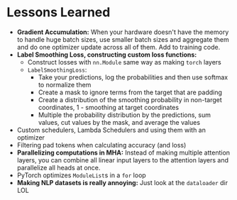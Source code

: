 # Lessons Learned

- **Gradient Accumulation:** When your hardware doesn't have the memory to handle huge batch sizes, use smaller batch sizes and aggregate them and do one optimizer update across all of them. Add to training code.
- **Label Smoothing Loss, constructing custom loss functions:**
  - Construct losses with `nn.Module` same way as making `torch` layers
  - `LabelSmoothingLoss`:
    - Take your predictions, log the probabilities and then use softmax to normalize them
    - Create a mask to ignore terms from the target that are padding
    - Create a distribution of the smoothing probability in non-target coordinates, 1 - smoothing at target coordinates
    - Multiple the probability distribution by the predictions, sum values, cut values by the mask, and average the values
- Custom schedulers, Lambda Schedulers and using them with an optimizer
- Filtering pad tokens when calculating accuracy (and loss)
- **Parallelizing computations in MHA:** Instead of making multiple attention layers, you can combine all linear input layers to the attention layers and parallelize all heads at once.
- PyTorch optimizes `ModuleList`s in a `for` loop
- **Making NLP datasets is really annoying:** Just look at the `dataloader` dir LOL